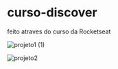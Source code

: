 # curso-discover
 feito atraves do curso da Rocketseat


![projeto1 (1)](https://github.com/dorffdaniel/curso-discover/assets/157518994/d2bc861b-1620-4a5a-a1af-5b3a01160ca1)

![projeto2](https://github.com/dorffdaniel/curso-discover/assets/157518994/ed95a4fc-bbfc-4690-b591-b9f3c4f4b1b0)
